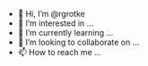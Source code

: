 - 👋 Hi, I’m @rgrotke
- 👀 I’m interested in ...
- 🌱 I’m currently learning ...
- 💞️ I’m looking to collaborate on ...
- 📫 How to reach me ...

<!---
rgrotke/rgrotke is a ✨ special ✨ repository because its `README.md` (this file) appears on your GitHub profile.
You can click the Preview link to take a look at your changes.
--->
